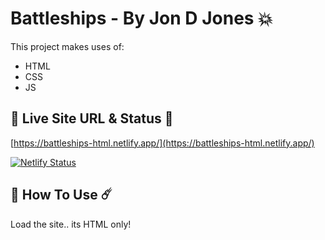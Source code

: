 # Battleships - By Jon D Jones 💥

This project makes uses of:

- HTML
- CSS
- JS

## 👻 Live Site URL & Status 👺

[https://battleships-html.netlify.app/](https://battleships-html.netlify.app/)

[![Netlify Status](https://api.netlify.com/api/v1/badges/f84d4755-ce69-4390-a55d-977fff500f53/deploy-status)](https://app.netlify.com/sites/battleships-html/deploys)

## 👾 How To Use ☄️

Load the site.. its HTML only!
